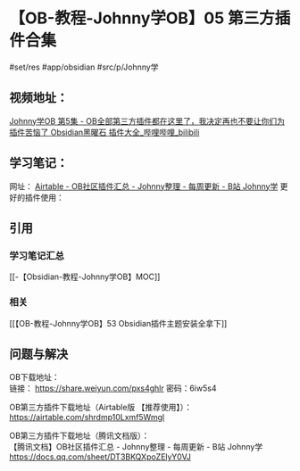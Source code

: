 # 【OB-教程-Johnny学OB】05 第三方插件合集
#set/res #app/obsidian #src/p/Johnny学 
## 视频地址：
[Johnny学OB 第5集 - OB全部第三方插件都在这里了，我决定再也不要让你们为插件苦恼了 Obsidian黑曜石 插件大全_哔哩哔哩_bilibili](https://www.bilibili.com/video/BV1Ef4y1G7w9?share_source=copy_web)

## 学习笔记：
网址：
[Airtable - OB社区插件汇总 - Johnny整理 - 每周更新 - B站 Johnny学](https://airtable.com/shrdmp10Lxmf5Wmgl)
更好的插件使用：

## 引用
### 学习笔记汇总
[[-【Obsidian-教程-Johnny学OB】MOC]]
### 相关
[[【OB-教程-Johnny学OB】53 Obsidian插件主题安装全拿下]]

## 问题与解决
OB下载地址：  
链接： https://share.weiyun.com/pxs4ghlr
密码：6iw5s4  
  
OB第三方插件下载地址（Airtable版 【推荐使用】）：  
https://airtable.com/shrdmp10Lxmf5Wmgl  
  
OB第三方插件下载地址（腾讯文档版）：  
【腾讯文档】OB社区插件汇总 - Johnny整理 - 每周更新 - B站 Johnny学  
https://docs.qq.com/sheet/DT3BKQXpoZElyY0VJ